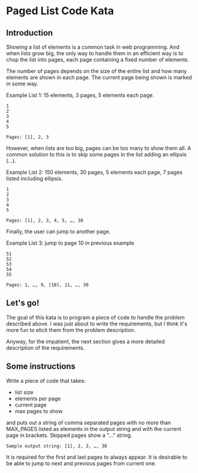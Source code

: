 Paged List Code Kata
=================

Introduction
----------------

Showing a list of elements is a common task in web programming. And when lists
grow big, the only way to handle them in an efficient way is to chop the list into pages, each page containing a fixed number of elements.

The number of pages depends on the size of the entire list and how many elements are shown in each page. The current page being shown is marked in some way.

Example List 1: 15 elements, 3 pages, 5 elements each page.

	1
	2
	3
	4
	5

	Pages: [1], 2, 3

However, when lists are too big, pages can be too many to show them all. A common solution to this is to skip some pages in the list adding an ellipsis (…).

Example List 2: 150 elements, 30 pages, 5 elements each page, 7 pages listed including ellipsis.

	1
	2
	3
	4
	5

	Pages: [1], 2, 3, 4, 5, …, 30

Finally, the user can jump to another page.

Example List 3: jump to page 10 in previous example

	51
	52
	53
	54
	55

	Pages: 1, …, 9, [10], 11, …, 30 


Let's go!
-----------

The goal of this kata is to program a piece of code to handle the problem described above. I was just about to write the requirements, but I think it's more fun to elicit them from the problem description.

Anyway, for the impatient, the next section gives a more detailed description of the requirements.

Some instructions
------------------------

Write a piece of code that takes:

- list size
- elements per page
- current page
- max pages to show

and puts out a string of comma separated pages with no more than MAX_PAGES listed as elements in the output string and with the current page in brackets. Skipped pages show a "…" string.

	Sample output string: [1], 2, 3, …, 30

It is required for the first and last pages to always appear. It is desirable to be able to jump to next and previous pages from current one.

